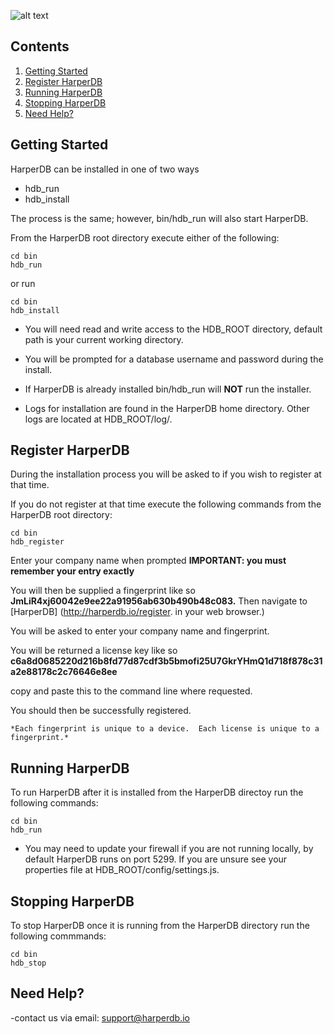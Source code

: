 ![alt text](https://s3.amazonaws.com/hdb-marketing/purple_logo_transparent_662x400.png)

## Contents

1. [Getting Started](#getting-started)
2. [Register HarperDB](#register-harperdb)
3. [Running HarperDB](#running-harperdb)
4. [Stopping HarperDB](#stopping-harperdb)
5. [Need Help?](#need-help)



## Getting Started
HarperDB can be installed in one of two ways
* hdb_run
* hdb_install

The process is the same; however, bin/hdb_run will also start HarperDB.

From the HarperDB root directory execute either of the following:

```
cd bin
hdb_run

```

or run


```
cd bin
hdb_install

```
*    You will need read and write access to the HDB_ROOT directory, default path is your current working directory.  

*    You will be prompted for a database username and password during the install.

*    If HarperDB is already installed bin/hdb_run will **NOT** run the installer.

*    Logs for installation are found in the HarperDB home directory. Other logs are located at HDB_ROOT/log/.


## Register HarperDB

During the installation process you will be asked to if you wish to register at that time.

If you do not register at that time execute the following commands from the HarperDB root directory:

```
cd bin
hdb_register

```

Enter your company name when prompted **IMPORTANT: you must remember your entry exactly**

You will then be supplied a fingerprint like so **JmLiR4xj60042e9ee22a91956ab630b490b48c083.**
Then navigate to [HarperDB] (http://harperdb.io/register. in your web browser.)


You will be asked to enter your company name and fingerprint.

You will be returned a license key like so **c6a8d0685220d216b8fd77d87cdf3b5bmofi25U7GkrYHmQ1d718f878c31a2e88178c2c76646e8ee**

copy and paste this to the command line where requested.

You should then be successfully registered.

    *Each fingerprint is unique to a device.  Each license is unique to a fingerprint.*



## Running HarperDB

To run HarperDB after it is installed from the HarperDB directoy run the following commands:

```
cd bin
hdb_run

```
* You may need to update your firewall if you are not running locally, by default HarperDB runs on port 5299.  If you are unsure see your properties file at HDB_ROOT/config/settings.js.

## Stopping HarperDB

To stop HarperDB once it is running from the HarperDB directory run the following commmands:

```
cd bin
hdb_stop

```
## Need Help?

-contact us via email: support@harperdb.io


